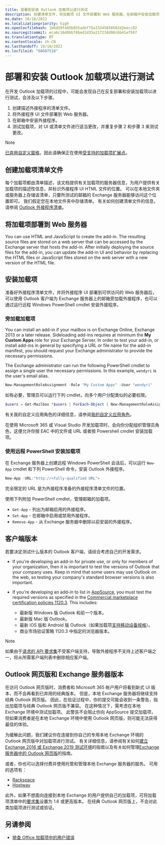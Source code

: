 ```yaml
---
title: 部署和安装 Outlook 加载项以进行测试
description: 创建清单文件，将加载项 UI 文件部署到 Web 服务器，在邮箱中安装加载项，然后测试加载项。
ms.date: 10/18/2022
ms.localizationpriority: high
ms.openlocfilehash: 1b6d29fa85b855adbf75a33345850582d2eecc02
ms.sourcegitcommit: eca6c16d0bb74bed2d35a21723dd98c6b41ef507
ms.translationtype: MT
ms.contentlocale: zh-CN
ms.lasthandoff: 10/18/2022
ms.locfileid: "68607518"
---
```

# <a name="deploy-and-install-outlook-add-ins-for-testing"></a>部署和安装 Outlook 加载项以进行测试

在开发 Outlook 加载项的过程中，可能会发现自己在反复部署和安装加载项以进行测试，会涉及以下步骤。

1. 创建描述外接程序的清单文件。
1. 将外接程序 UI 文件部署到 Web 服务器。
1. 在邮箱中安装外接程序。
1. 测试加载项，对 UI 或清单文件进行适当更改，并重复步骤 2 和步骤 3 来测试更改。

> [!NOTE]
> [已弃用自定义窗格](https://developer.microsoft.com/outlook/blogs/make-your-add-ins-available-in-the-office-ribbon/)，因此请确保正在使用[受支持的加载项扩展点](outlook-add-ins-overview.md#extension-points)。

## <a name="create-a-manifest-file-for-the-add-in"></a>创建加载项清单文件

每个加载项都由清单描述，该文档提供有关加载项的服务器信息，为用户提供有关加载项的描述性信息，并标识外接程序 UI HTML 文件的位置。 可以在本地文件夹或服务器上存储该清单，只要所测试的邮箱的 Exchange 服务器能够访问这个位置即可。 我们假定您在本地文件夹中存储清单。 有关如何创建清单文件的信息，请参阅 [Outlook 外接程序清单](manifests.md)。

## <a name="deploy-an-add-in-to-a-web-server"></a>将加载项部署到 Web 服务器

You can use HTML and JavaScript to create the add-in. The resulting source files are stored on a web server that can be accessed by the Exchange server that hosts the add-in. After initially deploying the source files for the add-in, you can update the add-in UI and behavior by replacing the HTML files or JavaScript files stored on the web server with a new version of the HTML file.

## <a name="install-the-add-in"></a>安装加载项

准备好外接程序清单文件，并将外接程序 UI 部署到可供访问的 Web 服务器后，可以使用 Outlook 客户端为 Exchange 服务器上的邮箱旁加载外接程序，也可以通过运行远程 Windows PowerShell cmdlet 安装外接程序。

### <a name="sideload-the-add-in"></a>旁加载加载项

You can install an add-in if your mailbox is on Exchange Online, Exchange 2013 or a later release. Sideloading add-ins requires at minimum the **My Custom Apps** role for your Exchange Server. In order to test your add-in, or install add-ins in general by specifying a URL or file name for the add-in manifest, you should request your Exchange administrator to provide the necessary permissions.

The Exchange administrator can run the following PowerShell cmdlet to assign a single user the necessary permissions. In this example, `wendyri` is the user's email alias.

```powershell
New-ManagementRoleAssignment -Role "My Custom Apps" -User "wendyri"
```

如有必要，管理员可以运行下列 cmdlet，向多个用户分配类似的必要权限。

```powershell
$users = Get-Mailbox *$users | ForEach-Object { New-ManagementRoleAssignment -Role "My Custom Apps" -User $_.Alias}
```

有关我的自定义应用角色的详细信息，请参阅[我的自定义应用角色](/exchange/my-custom-apps-role-exchange-2013-help)。

在使用 Microsoft 365 或 Visual Studio 开发加载项时，会向你分配组织管理员角色，这便允许你按 EAC 中的文件或 URL 或者按 Powershell cmdlet 安装加载项。

### <a name="install-an-add-in-by-using-remote-powershell"></a>使用远程 PowerShell 安装加载项

在 Exchange 服务器上创建远程 Windows PowerShell 会话后，可以运行 `New-App` cmdlet 和下列 PowerShell 命令，安装 Outlook 外接程序。

```powershell
New-App -URL:"http://<fully-qualified URL">
```

完全限定的 URL 是为外接程序准备的外接程序清单文件的位置。

使用下列附加 PowerShell cmdlet，管理邮箱的加载项。

- `Get-App` - 列出为邮箱启用的外接程序。
- `Set-App` - 在邮箱中启用或禁用外接程序。
- `Remove-App` - 从 Exchange 服务器中删除以前安装的外接程序。

## <a name="client-versions"></a>客户端版本

若要决定测试什么版本的 Outlook 客户端，请综合考虑自己的开发需求。

- If you're developing an add-in for private use, or only for members of your organization, then it is important to test the versions of Outlook that your company uses. Keep in mind that some users may use Outlook on the web, so testing your company's standard browser versions is also important.

- If you're developing an add-in to list in [AppSource](https://appsource.microsoft.com), you must test the required versions as specified in the [Commercial marketplace certification policies 1120.3](/legal/marketplace/certification-policies#11203-functionality). This includes:
  - 最新版 Windows 版 Outlook 和前一个版本。
  - 最新版 Mac 版 Outlook。
  - 最新 iOS 版和 Android 版 Outlook（如果加载项[支持移动设备规格](add-mobile-support.md)）。
  - 商业市场验证策略 1120.3 中指定的浏览器版本。

> [!NOTE]
> 如果由于[请求的 API 要求集](apis.md)不受客户端支持，导致外接程序不支持上述客户端之一，将从所需客户端列表中删除相应客户端。

## <a name="outlook-on-the-web-and-exchange-server-versions"></a>Outlook 网页版和 Exchange 服务器版本

在访问 Outlook 网页版时，消费者和 Microsoft 365 帐户用户将看到新式 UI 版本，而不会再看到已弃用的经典版本。 但是，本地 Exchange 服务器将继续支持经典 Outlook 网页版。 因此，在验证过程中，你的提交可能会收到一条警告，指出加载项与经典 Outlook 网页版不兼容。 在这种情况下，需考虑在本地 Exchange 环境中测试加载项。 此警告不会阻止你向 AppSource 提交加载项，但如果消费者是在本地 Exchange 环境中使用 Outlook 网页版，则可能无法获得最佳的体验。

为缓解此问题，我们建议你在连接到你自己的专用本地 Exchange 环境的 Outlook 网页版中对加载项进行测试。 有关详细信息，请参阅有关如何[建立 Exchange 2016 或 Exchange 2019 测试环境](/Exchange/plan-and-deploy/plan-and-deploy?view=exchserver-2019&preserve-view=true#establish-an-exchange-2016-or-exchange-2019-test-environment)的指南以及有关如何管理[Exchange 服务器中的 Outlook 网页版](/exchange/clients/outlook-on-the-web/outlook-on-the-web?view=exchserver-2019&preserve-view=true)的指南。

或者，你也可以选择付费并使用托管和管理本地 Exchange 服务器的服务。 可用的选项有：

- [Rackspace](https://www.rackspace.com/email-hosting/exchange-server)
- [Hostway](https://hostway.com/microsoft-exchange/)

此外，如果不想面向连接到本地 Exchange 的用户提供自己的加载项，可将加载项清单中的[要求集](/javascript/api/requirement-sets/outlook/outlook-api-requirement-sets#exchange-server-support)设置为 1.6 或更高版本。 在经典 Outlook 网页版上，不会对此类加载项进行测试或验证。

## <a name="see-also"></a>另请参阅

- [排查 Office 加载项中的用户错误](../testing/testing-and-troubleshooting.md)
